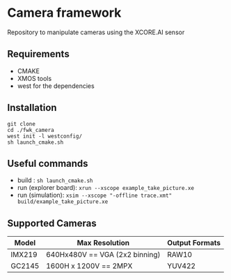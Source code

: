 # Camera framework
Repository to manipulate cameras using the XCORE.AI sensor

## Requirements
- CMAKE
- XMOS tools
- west for the dependencies

## Installation
```
git clone 
cd ./fwk_camera
west init -l westconfig/
sh launch_cmake.sh
```

## Useful commands
- build : ```sh launch_cmake.sh```
- run (explorer board):  ```xrun --xscope example_take_picture.xe```
- run (simulation):  ```xsim --xscope "-offline trace.xmt" build/example_take_picture.xe```

## Supported Cameras

| Model  | Max Resolution | Output Formats
| ------------- | ------------- | ------------- |
| IMX219 | 640Hx480V == VGA (2x2 binning) | RAW10
| GC2145 | 1600H x 1200V == 2MPX | YUV422

